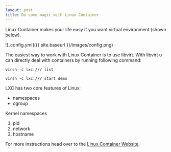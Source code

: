 ```yaml
---
layout: post
title: Do some magic with Linux Container
---
```


Linux Container makes your life easy if you want virtual environment (shown below).

![_config.yml]({{ site.baseurl }}/images/config.png)

The easiest way to work with Linux Container is to use libvirt.
With libvirt u can directly deal with containers by running following command:

`virsh -c lxc:/// list`

`virsh -c lxc:/// start demo`

LXC has two core features of Linux:
- namespaces
- cgroup
 
Kernel namespaces
1. pid
2. network
3.  hostname


For more instructions head over to the [Linux Container Website](http://linuxcontainer.org).
